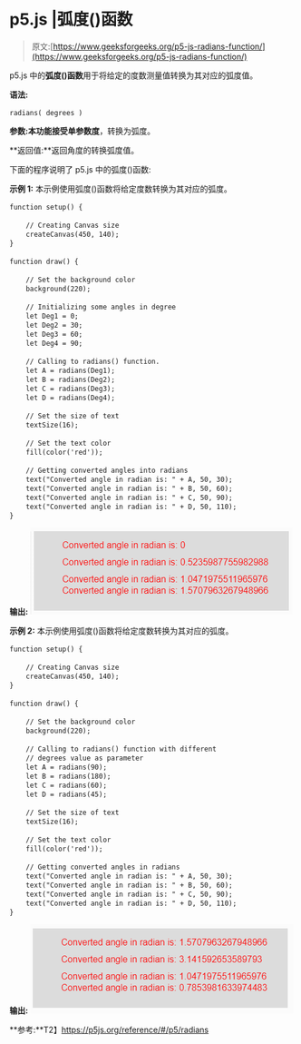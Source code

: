 # p5.js |弧度()函数

> 原文:[https://www.geeksforgeeks.org/p5-js-radians-function/](https://www.geeksforgeeks.org/p5-js-radians-function/)

p5.js 中的**弧度()函数**用于将给定的度数测量值转换为其对应的弧度值。

**语法:**

```
radians( degrees )
```

**参数:**本功能接受单参数**度**，转换为弧度。

**返回值:**返回角度的转换弧度值。

下面的程序说明了 p5.js 中的弧度()函数:

**示例 1:** 本示例使用弧度()函数将给定度数转换为其对应的弧度。

```
function setup() { 

    // Creating Canvas size
    createCanvas(450, 140); 
} 

function draw() { 

    // Set the background color 
    background(220); 

    // Initializing some angles in degree
    let Deg1 = 0; 
    let Deg2 = 30; 
    let Deg3 = 60; 
    let Deg4 = 90; 

    // Calling to radians() function.
    let A = radians(Deg1);
    let B = radians(Deg2);
    let C = radians(Deg3);
    let D = radians(Deg4);

    // Set the size of text 
    textSize(16); 

    // Set the text color 
    fill(color('red')); 

    // Getting converted angles into radians
    text("Converted angle in radian is: " + A, 50, 30);
    text("Converted angle in radian is: " + B, 50, 60);
    text("Converted angle in radian is: " + C, 50, 90);
    text("Converted angle in radian is: " + D, 50, 110);
} 
```

**输出:**
![](img/101e0e2704173fa9ae7d2c383b6f32d3.png)

**示例 2:** 本示例使用弧度()函数将给定度数转换为其对应的弧度。

```
function setup() { 

    // Creating Canvas size
    createCanvas(450, 140); 
} 

function draw() { 

    // Set the background color 
    background(220); 

    // Calling to radians() function with different
    // degrees value as parameter
    let A = radians(90);
    let B = radians(180);
    let C = radians(60);
    let D = radians(45);

    // Set the size of text 
    textSize(16); 

    // Set the text color 
    fill(color('red')); 

    // Getting converted angles in radians
    text("Converted angle in radian is: " + A, 50, 30);
    text("Converted angle in radian is: " + B, 50, 60);
    text("Converted angle in radian is: " + C, 50, 90);
    text("Converted angle in radian is: " + D, 50, 110);
}  
```

**输出:**
![](img/9a7fe74050d6cf095c40c969e1eb5842.png)

**参考:**T2】https://p5js.org/reference/#/p5/radians